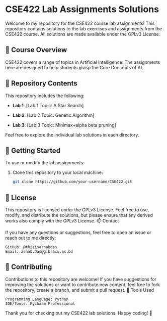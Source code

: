 # CSE422 Lab Assignments Solutions

Welcome to my repository for the CSE422 course lab assignments! This repository contains solutions to the lab exercises and assignments from the CSE422 course. All solutions are made available under the GPLv3 License.

## 📝 Course Overview

CSE422 covers a range of topics in Artificial Intelligence. The assignments here are designed to help students grasp the Core Concepts of AI.

## 📂 Repository Contents

This repository includes the following:

- **Lab 1**: [Lab 1 Topic: A Star Search]  

- **Lab 2**: [Lab 2 Topic: Genetic Algorithm]  

- **Lab 3**: [Lab 3 Topic: Minimax+alpha beta pruning]  


Feel free to explore the individual lab solutions in each directory.

## 🚀 Getting Started

To use or modify the lab assignments:

1. Clone this repository to your local machine:
   ```bash
   git clone https://github.com/your-username/CSE422.git


## 📜 License

This repository is licensed under the GPLv3 License. Feel free to use, modify, and distribute the solutions, but please ensure that any derived works also comply with the GPLv3 License.
📫 Contact

If you have any questions or suggestions, feel free to open an issue or reach out to me directly:

    GitHub: @thisisarnabdas
    Email: arnab.das@g.bracu.ac.bd

## 🤝 Contributing

Contributions to this repository are welcome! If you have suggestions for improving the solutions or want to contribute new content, feel free to fork the repository, create a branch, and submit a pull request.
🔧 Tools Used

    Programming Language: Python
    IDE/Tools: Pycharm Professional

Thank you for checking out my CSE422 lab solutions. Happy coding! 🚀

